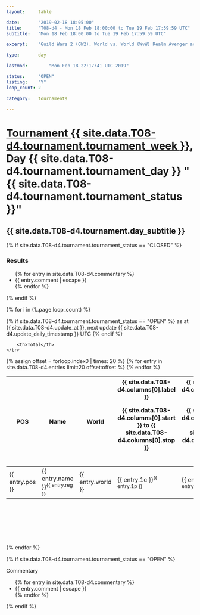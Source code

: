 ```yaml
---
layout: 	table

date: 		"2019-02-18 18:05:00"
title: 		"T08-d4 - Mon 18 Feb 18:00:00 to Tue 19 Feb 17:59:59 UTC"
subtitle: 	"Mon 18 Feb 18:00:00 to Tue 19 Feb 17:59:59 UTC"

excerpt:    "Guild Wars 2 (GW2), World vs. World (WvW) Realm Avenger achivement Tournament. \"Every Kill Counts\""

type:       day

lastmod: 		"Mon Feb 18 22:17:41 UTC 2019"

status:     "OPEN"
listing:    "Y"
loop_count: 2

category: 	tournaments

---
```

<div class="table_header">
    <h1><a href="{{ site.data.T08-d4.tournament.week_url }}">Tournament {{ site.data.T08-d4.tournament.tournament_week }}</a>, Day {{ site.data.T08-d4.tournament.tournament_day }} "{{ site.data.T08-d4.tournament.tournament_status }}"</h1>
    <h2>{{ site.data.T08-d4.tournament.day_subtitle }}</h2> 
</div>

{% if site.data.T08-d4.tournament.tournament_status == "CLOSED" %} 
<div class="commentary">
  <h3>Results</h3>
  <ul>
    {% for entry in site.data.T08-d4.commentary %}
    <li class="commentary_list">{{ entry.comment | escape }}</li>
    {% endfor %}
  </ul>
</div>
{% endif %}


{% for i in (1..page.loop_count) %}

{% if site.data.T08-d4.tournament.tournament_status == "OPEN" %} 
<span class="table_nextupdate">as at {{ site.data.T08-d4.update_at }}, next update {{ site.data.T08-d4.update_daily_timestamp }} UTC</span> 
{% endif %}

<table class="day_table">
  <colgroup>
    <col style="width:18px">
    <col style="width:55px">
    <col style="width:55px">
    <col style="width:12px">
    <col style="width:12px">
    <col style="width:12px">
    <col style="width:12px">
    <col style="width:12px">
    <col style="width:12px">
    <col style="width:12px">
    <col style="width:12px">
    <col style="width:12px">
    <col style="width:12px">
    <col style="width:12px">
    <col style="width:12px">
    <col style="width:12px">
    <col style="width:12px">
    <col style="width:12px">
    <col style="width:12px">
    <col style="width:12px">
    <col style="width:12px">
    <col style="width:12px">
    <col style="width:12px">
    <col style="width:12px">
    <col style="width:12px">
    <col style="width:12px">
    <col style="width:12px">
    <col style="width:18px">
  </colgroup>  
  <thead>
    <tr>
        <th>POS</th>
        <th class="AlignLeft">Name</th>
        <th class="AlignLeft">World</th>

<th><div class="label">{{ site.data.T08-d4.columns[0].label }}<p class="onhover">{{ site.data.T08-d4.columns[0].start }} to {{ site.data.T08-d4.columns[0].stop }}</p></div>​</th>
<th><div class="label">{{ site.data.T08-d4.columns[1].label }}<p class="onhover">{{ site.data.T08-d4.columns[1].start }} to {{ site.data.T08-d4.columns[1].stop }}</p></div>​</th>
<th><div class="label">{{ site.data.T08-d4.columns[2].label }}<p class="onhover">{{ site.data.T08-d4.columns[2].start }} to {{ site.data.T08-d4.columns[2].stop }}</p></div>​</th>
<th><div class="label">{{ site.data.T08-d4.columns[3].label }}<p class="onhover">{{ site.data.T08-d4.columns[3].start }} to {{ site.data.T08-d4.columns[3].stop }}</p></div>​</th>
<th><div class="label">{{ site.data.T08-d4.columns[4].label }}<p class="onhover">{{ site.data.T08-d4.columns[4].start }} to {{ site.data.T08-d4.columns[4].stop }}</p></div>​</th>
<th><div class="label">{{ site.data.T08-d4.columns[5].label }}<p class="onhover">{{ site.data.T08-d4.columns[5].start }} to {{ site.data.T08-d4.columns[5].stop }}</p></div>​</th>
<th><div class="label">{{ site.data.T08-d4.columns[6].label }}<p class="onhover">{{ site.data.T08-d4.columns[6].start }} to {{ site.data.T08-d4.columns[6].stop }}</p></div>​</th>
<th><div class="label">{{ site.data.T08-d4.columns[7].label }}<p class="onhover">{{ site.data.T08-d4.columns[7].start }} to {{ site.data.T08-d4.columns[7].stop }}</p></div>​</th>
<th><div class="label">{{ site.data.T08-d4.columns[8].label }}<p class="onhover">{{ site.data.T08-d4.columns[8].start }} to {{ site.data.T08-d4.columns[8].stop }}</p></div>​</th>
<th><div class="label">{{ site.data.T08-d4.columns[9].label }}<p class="onhover">{{ site.data.T08-d4.columns[9].start }} to {{ site.data.T08-d4.columns[9].stop }}</p></div>​</th>
<th><div class="label">{{ site.data.T08-d4.columns[10].label }}<p class="onhover">{{ site.data.T08-d4.columns[10].start }} to {{ site.data.T08-d4.columns[10].stop }}</p></div>​</th>

<th><div class="label">{{ site.data.T08-d4.columns[11].label }}<p class="onhover">{{ site.data.T08-d4.columns[11].start }} to {{ site.data.T08-d4.columns[11].stop }}</p></div>​</th>
<th><div class="label">{{ site.data.T08-d4.columns[12].label }}<p class="onhover">{{ site.data.T08-d4.columns[12].start }} to {{ site.data.T08-d4.columns[12].stop }}</p></div>​</th>
<th><div class="label">{{ site.data.T08-d4.columns[13].label }}<p class="onhover">{{ site.data.T08-d4.columns[13].start }} to {{ site.data.T08-d4.columns[13].stop }}</p></div>​</th>
<th><div class="label">{{ site.data.T08-d4.columns[14].label }}<p class="onhover">{{ site.data.T08-d4.columns[14].start }} to {{ site.data.T08-d4.columns[14].stop }}</p></div>​</th>
<th><div class="label">{{ site.data.T08-d4.columns[15].label }}<p class="onhover">{{ site.data.T08-d4.columns[15].start }} to {{ site.data.T08-d4.columns[15].stop }}</p></div>​</th>
<th><div class="label">{{ site.data.T08-d4.columns[16].label }}<p class="onhover">{{ site.data.T08-d4.columns[16].start }} to {{ site.data.T08-d4.columns[16].stop }}</p></div>​</th>
<th><div class="label">{{ site.data.T08-d4.columns[17].label }}<p class="onhover">{{ site.data.T08-d4.columns[17].start }} to {{ site.data.T08-d4.columns[17].stop }}</p></div>​</th>
<th><div class="label">{{ site.data.T08-d4.columns[18].label }}<p class="onhover">{{ site.data.T08-d4.columns[18].start }} to {{ site.data.T08-d4.columns[18].stop }}</p></div>​</th>
<th><div class="label">{{ site.data.T08-d4.columns[19].label }}<p class="onhover">{{ site.data.T08-d4.columns[19].start }} to {{ site.data.T08-d4.columns[19].stop }}</p></div>​</th>
<th><div class="label">{{ site.data.T08-d4.columns[20].label }}<p class="onhover">{{ site.data.T08-d4.columns[20].start }} to {{ site.data.T08-d4.columns[20].stop }}</p></div>​</th>

<th><div class="label">{{ site.data.T08-d4.columns[21].label }}<p class="onhover">{{ site.data.T08-d4.columns[21].start }} to {{ site.data.T08-d4.columns[21].stop }}</p></div>​</th>
<th><div class="label">{{ site.data.T08-d4.columns[22].label }}<p class="onhover">{{ site.data.T08-d4.columns[22].start }} to {{ site.data.T08-d4.columns[22].stop }}</p></div>​</th>
<th><div class="label">{{ site.data.T08-d4.columns[23].label }}<p class="onhover">{{ site.data.T08-d4.columns[23].start }} to {{ site.data.T08-d4.columns[23].stop }}</p></div>​</th>

        <th>Total</th>
    </tr>
  </thead>
  {% assign offset = forloop.index0 | times: 20 %}
<tbody>
{% for entry in site.data.T08-d4.entries limit:20 offset:offset %}
  <tr>
    <td class="pl{{ entry.pos }}">{{ entry.pos }}</td>
    <td class="AlignLeft">{{ entry.name }}<sup>{{ entry.reg }}</sup></td>
    <td class="AlignLeft">{{ entry.world }}</td>
    <td class="pl{{ entry.1p }}">{{ entry.1c }}<sup>{{ entry.1p }}</sup></td>
    <td class="pl{{ entry.2p }}">{{ entry.2c }}<sup>{{ entry.2p }}</sup></td>
    <td class="pl{{ entry.3p }}">{{ entry.3c }}<sup>{{ entry.3p }}</sup></td>
    <td class="pl{{ entry.4p }}">{{ entry.4c }}<sup>{{ entry.4p }}</sup></td>
    <td class="pl{{ entry.5p }}">{{ entry.5c }}<sup>{{ entry.5p }}</sup></td>
    <td class="pl{{ entry.6p }}">{{ entry.6c }}<sup>{{ entry.6p }}</sup></td>
    <td class="pl{{ entry.7p }}">{{ entry.7c }}<sup>{{ entry.7p }}</sup></td>
    <td class="pl{{ entry.8p }}">{{ entry.8c }}<sup>{{ entry.8p }}</sup></td>
    <td class="pl{{ entry.9p }}">{{ entry.9c }}<sup>{{ entry.9p }}</sup></td>
    <td class="pl{{ entry.10p }}">{{ entry.10c }}<sup>{{ entry.10p }}</sup></td>
    <td class="pl{{ entry.11p }}">{{ entry.11c }}<sup>{{ entry.11p }}</sup></td>
    <td class="pl{{ entry.12p }}">{{ entry.12c }}<sup>{{ entry.12p }}</sup></td>
    <td class="pl{{ entry.13p }}">{{ entry.13c }}<sup>{{ entry.13p }}</sup></td>
    <td class="pl{{ entry.14p }}">{{ entry.14c }}<sup>{{ entry.14p }}</sup></td>
    <td class="pl{{ entry.15p }}">{{ entry.15c }}<sup>{{ entry.15p }}</sup></td>
    <td class="pl{{ entry.16p }}">{{ entry.16c }}<sup>{{ entry.16p }}</sup></td>
    <td class="pl{{ entry.17p }}">{{ entry.17c }}<sup>{{ entry.17p }}</sup></td>
    <td class="pl{{ entry.18p }}">{{ entry.18c }}<sup>{{ entry.18p }}</sup></td>
    <td class="pl{{ entry.19p }}">{{ entry.19c }}<sup>{{ entry.19p }}</sup></td>
    <td class="pl{{ entry.20p }}">{{ entry.20c }}<sup>{{ entry.20p }}</sup></td>
    <td class="pl{{ entry.21p }}">{{ entry.21c }}<sup>{{ entry.21p }}</sup></td>
    <td class="pl{{ entry.22p }}">{{ entry.22c }}<sup>{{ entry.22p }}</sup></td>
    <td class="pl{{ entry.23p }}">{{ entry.23c }}<sup>{{ entry.23p }}</sup></td>
    <td class="pl{{ entry.24p }}">{{ entry.24c }}<sup>{{ entry.24p }}</sup></td>
    <td>{{ entry.total }}</td>
  </tr>
{% endfor %}  
</tbody>
</table>
<div class="leaderboard">
  <script async src="//pagead2.googlesyndication.com/pagead/js/adsbygoogle.js"></script>
  <!-- 728x90 -->
  <ins class="adsbygoogle"
       style="display:inline-block;width:728px;height:90px"
       data-ad-client="ca-pub-3274917281288240"
       data-ad-slot="3870538733"></ins>
  <script>
  (adsbygoogle = window.adsbygoogle || []).push({});
  </script>    
</div>
<br />
{% endfor %}

{% if site.data.T08-d4.tournament.tournament_status == "OPEN" %} 
<div class="commentary">
  <span class="commentary_title">Commentary</span>
  <ul>
    {% for entry in site.data.T08-d4.commentary %}
    <li class="commentary_list">{{ entry.comment | escape }}</li>
    {% endfor %}
  </ul>
</div>
{% endif %}


